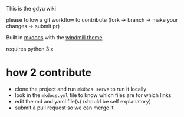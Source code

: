 This is the gdyu wiki

please follow a git workflow to contribute (fork -> branch -> make your changes -> submit pr)

Built in [mkdocs](https://www.mkdocs.org/) with the [windmill theme](https://github.com/gristlabs/mkdocs-windmill)

requires python 3.x

# how 2 contribute
- clone the project and run `mkdocs serve` to run it locally
- look in the `mkdocs.yml` file to know which files are for which links
- edit the md and yaml file(s) (should be self explanatory)
- submit a pull request so we can merge it